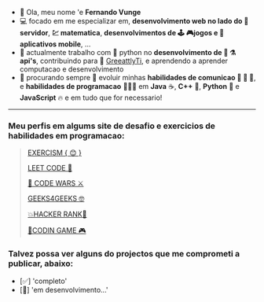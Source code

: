 - 👋 Ola, meu nome 'e **Fernando Vunge**
- 💻 focado em me especializar em, **desenvolvimento web no lado do 🕋 servidor**, **💹 matematica**, **desenvolvimentos de 🕹 🎮jogos e 📲 aplicativos mobile**, ...
- 🎥 actualmente trabalho com 🐍 python no **desenvolvimento de 🔨 ⚗ api's**, contribuindo para 🏢  [GreeattlyTi](https://www.facebook.com/profile.php?id=100089537509476), e aprendendo a aprender computacao e desenvolvimento 
- 🍿 procurando sempre 🌟 evoluir minhas **habilidades de comunicao 🙈 🙉 🙊**, e **habilidades de programacao** 👨🏿‍💻 em **Java** ☕, **C++** 💙, **Python** 🐍 e **JavaScript** 🔥 e em tudo que for necessario!

---

### Meu perfis em algums site de desafio e exercicios de habilidades em programacao:
> [EXERCISM { 😊 }](https://exercism.org/profiles/fernando-vunge/solutions)
> 
> [  LEET CODE 🏹 ](https://leetcode.com/u/CodeVunge/)
>
> [ 🌌 CODE WARS ⚔](https://www.codewars.com/users/devunge)
>
> [ GEEKS4GEEKS 🤓](https://www.geeksforgeeks.org/user/developenpky/)
>
> [💥HACKER RANK💠](https://www.hackerrank.com/profile/developervunge)
> 
> [🍎CODIN GAME 🎮](https://www.codingame.com/profile/dd608d1f33a46f8992ba4a12dbdc0a651831816)


### Talvez possa ver alguns do projectos que me comprometi a publicar, abaixo:

  - [✅] 'completo'
  - [🔨] 'em desenvolvimento...'

